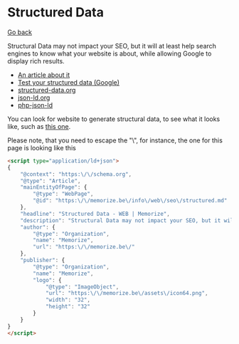 # Structured Data

[Go back](../index.md#websites-improvements-summary)

Structural Data may not impact your SEO, but it will at least help search engines to know what your website is about, while allowing Google to display rich results.

* [An article about it](https://ahrefs.com/blog/structured-data/)
* [Test your structured data (Google)](https://developers.google.com/search/docs/advanced/structured-data)
* [structured-data.org](http://www.structured-data.org/)
* [json-ld.org](https://json-ld.org/)
* [php-json-ld](https://github.com/digitalbazaar/php-json-ld)

You can look for website to generate structural data, to see what it looks like, such as [this one](https://attrock.com/schema-markup-generator/).

Please note, that you need to escape the "\\", for instance, the one for this page is looking like this

```html
<script type="application/ld+json">
{
    "@context": "https:\/\/schema.org",
    "@type": "Article",
    "mainEntityOfPage": {
        "@type": "WebPage",
        "@id": "https:\/\/memorize.be\/info\/web\/seo\/structured.md"
    },
    "headline": "Structured Data - WEB | Memorize",
    "description": "Structural Data may not impact your SEO, but it will at least help search engines to know what your website is about, while allowing Google to display rich results.",
    "author": {
        "@type": "Organization",
        "name": "Memorize",
        "url": "https:\/\/memorize.be\/"
    },
    "publisher": {
        "@type": "Organization",
        "name": "Memorize",
        "logo": {
            "@type": "ImageObject",
            "url": "https:\/\/memorize.be\/assets\/icon64.png",
            "width": "32",
            "height": "32"
        }
    }
}
</script>
```